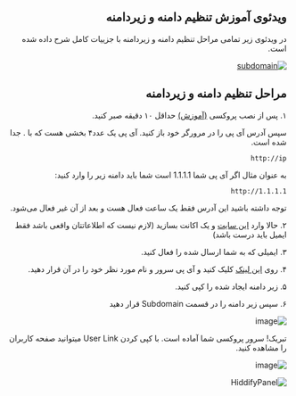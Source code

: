 
<div dir="rtl" markdown="1">

## ویدئوی آموزش تنظیم دامنه و زیردامنه
در ویدئوی زیر تمامی مراحل تنظیم دامنه و زیردامنه با جزییات کامل شرح داده شده است.

[![subdomain](https://img.youtube.com/vi/l-KKRus2KS0/maxresdefault.jpg)](https://www.youtube.com/watch?v=l-KKRus2KS0)

## مراحل تنظیم دامنه و زیردامنه

۱. پس از نصب پروکسی [(آموزش)](https://github.com/hiddify/hiddify-config/wiki#%D8%B1%D8%A7%D9%87%D9%86%D9%85%D8%A7%DB%8C-%D9%86%D8%B5%D8%A8) 
 حداقل ۱۰ دقیقه  صبر کنید.

سپس آدرس آی پی را در مرورگر خود باز کنید. آی پی یک عدد۴ بخشی هست که با . جدا شده است.

`http://ip`

به عنوان مثال اگر آی پی شما 1.1.1.1 است شما باید دامنه زیر را وارد کنید:

`http://1.1.1.1`

توجه داشته باشید این آدرس فقط یک ساعت فعال هست و بعد از آن غیر فعال می‌شود.


۲. حالا وارد [این سایت](https://freedns.afraid.org/signup/?plan=starter) و یک اکانت بسازید (لازم نیست که اطلاعاتتان واقعی باشد فقط ایمیل باید درست باشد)

۳. ایمیلی که به شما ارسال شده را فعال کنید.

۴. روی [این لینک](https://freedns.afraid.org/subdomain/edit.php?edit_domain_id=1184493) کلیک کنید و آی پی سرور و نام مورد نظر خود را در آن قرار دهید.

۵. زیر دامنه ایجاد شده را کپی کنید.


۶. سپس زیر دامنه را در قسمت Subdomain قرار دهید


![image](https://user-images.githubusercontent.com/114227601/210156290-d23f71d6-c547-4865-aeb6-01b7746bc5ac.png)

تبریک! سرور پروکسی شما آماده است.  با کپی کردن User Link  میتوانید صفحه کاربران را مشاهده کنید.

![image](https://user-images.githubusercontent.com/114227601/210156314-64d87f7e-0a8f-4610-b04f-69338420a7eb.png)


![HiddifyPanel](https://raw.githubusercontent.com/hiddify/hiddify-config/main/docs/HiddifyPanel.webp)

</div>